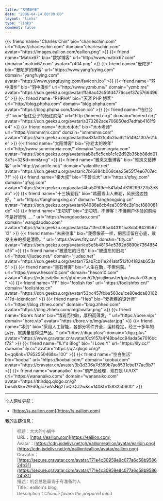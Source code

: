 ```yaml
---
title: "友情链接"
date: "2006-04-14 00:00:00"
layout: "links"
type: "links"
comment: false
---
```


<div class="links">
{{< friend name="Charles Chin" bio="charleschin.com" url="https://charleschin.com" domain="charleschin.com" avatar="https://images.eallion.com/eallion.png" >}}
{{< friend name="Matrix67" bio="数学博客" url="http://www.matrix67.com" domain="matrix67.com" avatar="/404.png" >}}
{{< friend name="曼陀罗" bio="曼陀罗的博客" url="https://www.yangfuying.com" domain="yangfuying.com" avatar="https://www.yangfuying.com/favicon.ico" >}}
{{< friend name="羽中漫步" bio="羽中漫步" url="http://www.yzmb.me/" domain="yzmb.me" avatar="https://sdn.geekzu.org/avatar/ffa9ac42c56fd4776ccef37c57664965" >}}
{{< friend name="PHPHA" bio="天涯 PHP 博客" url="http://blog.phpha.com" domain="blog.phpha.com" avatar="https://blog.phpha.com/favicon.ico" >}}
{{< friend name="怡红公子" bio="怡红公子的怡红院落" url="http://imnerd.org/" domain="imnerd.org" avatar="https://sdn.geekzu.org/avatar/a373282ace706850ed7edfab4161f9e4" >}}
{{< friend name="木木木木木" bio="木木老师" url="https://immmmm.com" domain="immmmm.com" avatar="https://sdn.geekzu.org/avatar/ba83fa02fc4b2ba621514941307e21be" >}}
{{< friend name="太阳博客" bio="孙老太的晚年" url="http://www.sunmingxia.com/" domain="sunmingxia.com" avatar="https://sdn.geekzu.org/avatar/aab6e5c5ceb1c1c2d92b35bb88dd013c?s=32&d=mm&r=g" >}}
{{< friend name="雅岚文藝博客" bio="雅岚文藝博客" url="http://yalanlife.net/" domain="yalanlife.net" avatar="https://sdn.geekzu.org/avatar/c7b16884b068cea25e55f7ee6707ec7f" >}}
{{< friend name="秦大叔" bio="不曾长大" url="https://qfsyj.com" domain="qfsyj.com" avatar="https://sdn.geekzu.org/avatar/4ba509f9ec541ab4d316299727b3e3ab" >}}
{{< friend name="十三姨爱我" bio="踏遍青山人未老，风景这边独好。" url="https://fanghongxing.cn" domain="fanghongxing.cn" avatar="https://sdn.geekzu.org/avatar/84988a8cb4ea306f6e2b1bcf880081dc" >}}
{{< friend name="王叨叨" bio="无叨叨，不博客！不懂用户体验的前端不是好爸爸……" url="https://wangdaodao.com/" domain="wangdaodao.com" avatar="https://sdn.geekzu.org/avatar/4a713ec085a4431f15a8da0942656713" >}}
{{< friend name="未来往事" bio="我愿像茶一样，把苦涩留在心底，散发出来的都是清香。" url="https://www.fity.cn/" domain="fity.cn" avatar="https://sdn.geekzu.org/avatar/ee5e5b48164e5362d8800c7364854d15" >}}
{{< friend name="被遗忘的旧岛" bio="被遗忘的旧岛" url="https://jiudao.net/" domain="jiudao.net" avatar="https://sdn.geekzu.org/avatar/75ab7cb11e241abf513f04182ab653a5" >}}
{{< friend name="黑石博客" bio="人生在勤，不索何获。" url="https://www.heson10.com" domain="heson10.com" avatar="https://cdn.jsdelivr.net/gh/heson525/pic@master/pic/avatar03.png" >}}
{{< friend name="FF" bio="foolish fox" url="https://foolishfox.cn/" domain="foolishfox.cn" avatar="https://sdn.geekzu.org/avatar/53bc457fbba563ce1ce80edda8310241?d=identicon" >}}
{{< friend name="Heo" bio="爱折腾的设计师" url="https://blog.zhheo.com/" domain="blog.zhheo.com" avatar="https://blog.zhheo.com/img/avatar.png" >}}
{{< friend name="Bore’s Note" bio="博观而约取，厚积而薄发。" url="https://bore.vip/" domain="bore.vip" avatar="https://bore.vip/img/avatar.jpg" >}}
{{< friend name="冰剑" bio="采用人工智能，各部分零件齐全，运转稳定，经三十多年的运行，属质量信得过产品。" url="https://digu.plus/" domain="digu.plus" avatar="https://www.gravatar.cn/avatar/0c9157a4f48ba4cc94ada5e7016bcf72" >}}
{{< friend name="ILY’s Blog" bio="I Love Y" url="https://ily.cc/" domain="ily.cc" avatar="https://q2.qlogo.cn/g?b=qq&nk=1785255046&s=100" >}}
{{< friend name="空白生活" bio="koobai" url="https://koobai.com/" domain="koobai.com" avatar="https://cravatar.cn/avatar/3b3d336a7d389b7ae8531cbe177ae9b7" >}}
{{< friend name="wananaiko" bio="前产品经理，现在是 UI/UX" url="https://wananaiko.com/" domain="wananaiko.com" avatar="https://thirdqq.qlogo.cn/g?b=sdk&k=7AFd0gic7wVsNg2ToQrQU2w&s=140&t=1583250600" >}}
</div>

---

个人网址导航：

- [https://s.eallion.com](https://s.eallion.com)

我的友链信息：

> 标题：大大的小蜗牛  
> URL：[https://eallion.com](https://eallion.com)  
> Avatar：[https://cdn.jsdelivr.net/gh/eallion/eallion/avatar/eallion.png](https://cdn.jsdelivr.net/gh/eallion/eallion/avatar/eallion.png)  
> Gravatar：[https://secure.gravatar.com/avatar/171e4c30959e8c077a6c58b958624b31](https://secure.gravatar.com/avatar/171e4c30959e8c077a6c58b958624b31)  
> 描述：机会总是垂青于有准备的人  
> Title：eallion's blog  
> Description：_Chance favors the prepared mind_
